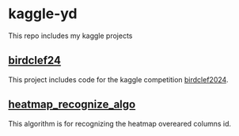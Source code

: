 # kaggle-yd
This repo includes my kaggle projects 

## [birdclef24](./birdclef24/)

This project includes code for the kaggle competition [birdclef2024](https://www.kaggle.com/competitions/birdclef-2024/overview).


## [heatmap_recognize_algo](./heatmap_recognize_algo/)

This algorithm is for recognizing the heatmap overeared columns id.